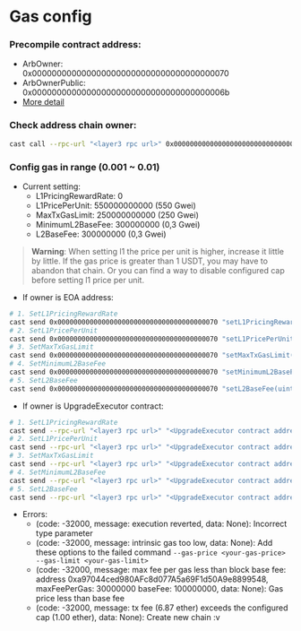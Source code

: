 # Gas config

### Precompile contract address:
- ArbOwner:&emsp;&emsp;&emsp;0x0000000000000000000000000000000000000070
- ArbOwnerPublic: 0x000000000000000000000000000000000000006b
- [More detail](https://github.com/OffchainLabs/nitro-contracts/tree/main/src/precompiles)

### Check address chain owner:
```bash
cast call --rpc-url "<layer3 rpc url>" 0x000000000000000000000000000000000000006b "getAllChainOwners() (address[])"
```

### Config gas in range (0.001 ~ 0.01)
* Current setting:
  - L1PricingRewardRate: 0
  - L1PricePerUnit: 550000000000 (550 Gwei)
  - MaxTxGasLimit: 250000000000 (250 Gwei)
  - MinimumL2BaseFee: 300000000 (0,3 Gwei)
  - L2BaseFee: 300000000 (0,3 Gwei)
> **Warning**: When setting l1 the price per unit is higher, increase it little by little. If the gas price is greater than 1 USDT, you may have to abandon that chain. Or you can find a way to disable configured cap before setting l1 price per unit.
* If owner is EOA address:
```bash
# 1. SetL1PricingRewardRate
cast send 0x0000000000000000000000000000000000000070 "setL1PricingRewardRate(uint64)" 0 --private-key "<private key>" --rpc-url "<layer3 rpc url>"
# 2. SetL1PricePerUnit
cast send 0x0000000000000000000000000000000000000070 "setL1PricePerUnit(uint256)" 550000000000 --private-key "<private key>" --rpc-url "<layer3 rpc url>"
# 3. SetMaxTxGasLimit
cast send 0x0000000000000000000000000000000000000070 "setMaxTxGasLimit(uint256)" 250000000000 --private-key "<private key>" --rpc-url "<layer3 rpc url>"
# 4. SetMinimumL2BaseFee
cast send 0x0000000000000000000000000000000000000070 "setMinimumL2BaseFee(uint256)" 300000000 --private-key "<private key>" --rpc-url "<layer3 rpc url>"
# 5. SetL2BaseFee
cast send 0x0000000000000000000000000000000000000070 "setL2BaseFee(uint256)" 300000000 --private-key "<private key>" --rpc-url "<layer3 rpc url>"
```
* If owner is UpgradeExecutor contract:
```bash
# 1. SetL1PricingRewardRate
cast send --rpc-url "<layer3 rpc url>" "<UpgradeExecutor contract address on layer3>" "executeCall(address,bytes)" 0x0000000000000000000000000000000000000070 $(cast calldata "setL1PricingRewardRate(uint64)" 0) --private-key "<private key>"
# 2. SetL1PricePerUnit
cast send --rpc-url "<layer3 rpc url>" "<UpgradeExecutor contract address on layer3>" "executeCall(address,bytes)" 0x0000000000000000000000000000000000000070 $(cast calldata "setL1PricePerUnit(uint256)" 550000000000) --private-key "<private key>"
# 3. SetMaxTxGasLimit
cast send --rpc-url "<layer3 rpc url>" "<UpgradeExecutor contract address on layer3>" "executeCall(address,bytes)" 0x0000000000000000000000000000000000000070 $(cast calldata "setMaxTxGasLimit(uint256)" 250000000000) --private-key "<private key>"
# 4. SetMinimumL2BaseFee
cast send --rpc-url "<layer3 rpc url>" "<UpgradeExecutor contract address on layer3>" "executeCall(address,bytes)" 0x0000000000000000000000000000000000000070 $(cast calldata "setMinimumL2BaseFee(uint256)" 300000000) --private-key "<private key>"
# 5. SetL2BaseFee
cast send --rpc-url "<layer3 rpc url>" "<UpgradeExecutor contract address on layer3>" "executeCall(address,bytes)" 0x0000000000000000000000000000000000000070 $(cast calldata "setL2BaseFee(uint256)" 300000000) --private-key "<private key>"
```
* Errors:
  - (code: -32000, message: execution reverted, data: None): Incorrect type parameter
  - (code: -32000, message: intrinsic gas too low, data: None): Add these options to the failed command `--gas-price <your-gas-price> --gas-limit <your-gas-limit>`
  - (code: -32000, message: max fee per gas less than block base fee: address 0xa97044ced980AFc8d077A5a69F1d50A9e8899548, maxFeePerGas: 30000000 baseFee: 100000000, data: None): Gas price less than base fee
  - (code: -32000, message: tx fee (6.87 ether) exceeds the configured cap (1.00 ether), data: None): Create new chain :v
